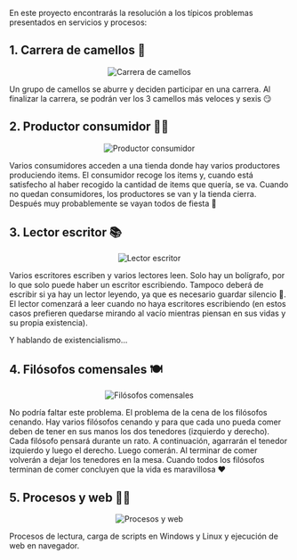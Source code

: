 En este proyecto encontrarás la resolución a los típicos problemas presentados en servicios y procesos:

## 1. Carrera de camellos 🐫
<p align="center">
  <img src="https://i.imgur.com/nJBo72s.png" alt="Carrera de camellos"/>
  </p>
Un grupo de camellos se aburre y deciden participar en una carrera. Al finalizar la carrera, se podrán ver los 3 camellos más veloces y sexis 😏

## 2. Productor consumidor 👷‍♀️

<p align="center">
  <img src="https://i.imgur.com/6x2TvvY.png" alt="Productor consumidor"/>
  </p>

Varios consumidores acceden a una tienda donde hay varios productores produciendo items. El consumidor recoge los items y, cuando está satisfecho al haber recogido la cantidad de items que quería, se va. Cuando no quedan consumidores, los productores se van y la tienda cierra. Después muy probablemente se vayan todos de fiesta 🥳

## 3. Lector escritor 📚

<p align="center">
  <img src="https://i.imgur.com/FYUPUa2.png" alt="Lector escritor"/>
  </p>

Varios escritores escriben y varios lectores leen. Solo hay un bolígrafo, por lo que solo puede haber un escritor escribiendo. Tampoco deberá de escribir si ya hay un lector leyendo, ya que es necesario guardar silencio 🤫. El lector comenzará a leer cuando no haya escritores escribiendo (en estos casos prefieren quedarse mirando al vacío mientras piensan en sus vidas y su propia existencia).

Y hablando de existencialismo...

## 4. Filósofos comensales 🍽
<p align="center">
  <img src="https://i.imgur.com/W53CQZX.png" alt="Filósofos comensales"/>
  </p>

No podría faltar este problema. El problema de la cena de los filósofos cenando. Hay varios filósofos cenando y para que cada uno pueda comer deben de tener en sus manos los dos tenedores (izquierdo y derecho). Cada filósofo pensará durante un rato. A continuación, agarrarán el tenedor izquierdo y luego el derecho. Luego comerán. Al terminar de comer volverán a dejar los tenedores en la mesa. Cuando todos los filósofos terminan de comer concluyen que la vida es maravillosa ♥

## 5. Procesos y web 👨‍💻
<p align="center">
  <img src="https://i.imgur.com/FYUPUa2.png" alt="Procesos y web"/>
  </p>
Procesos de lectura, carga de scripts en Windows y Linux y ejecución de web en navegador.
